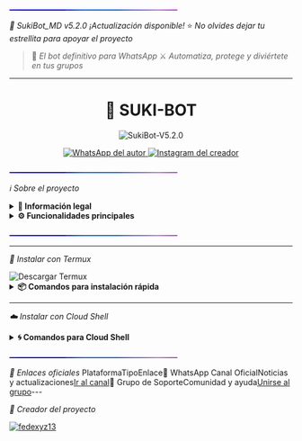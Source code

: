 ![line](https://github.com/AnderMendoza/AnderMendoza/raw/main/assets/line-neon.gif)

*🚀 SukiBot_MD v5.2.0*
*¡Actualización disponible!*
⭐ _No olvides dejar tu estrellita para apoyar el proyecto_

> 👑 *El bot definitivo para WhatsApp*
> ⚔️ _Automatiza, protege y diviértete en tus grupos_

---

<h1 align="center">🖤 SUKI-BOT</h1>
<p align="center">
  <img src="https://files.cloudkuimages.guru/images/AV8moLnK.jpg" width="300" alt="SukiBot-V5.2.0">
</p>

<p align="center">
  <a href="https://wa.me/525544876071">
    <img src="https://img.shields.io/badge/CARLOS OFC-black?style=for-the-badge&logo=whatsapp" alt="WhatsApp del autor">
  </a>
  <a href="https://instagram.com/_carlitos.zx">
    <img src="https://img.shields.io/badge/@_carlitos.zx-purple?style=for-the-badge&logo=instagram" alt="Instagram del creador">
  </a>
</p>

![line](https://github.com/AnderMendoza/AnderMendoza/raw/main/assets/line-neon.gif)

*ℹ️ Sobre el proyecto*

<details>
<summary><b>📘 Información legal</b></summary>

Este bot es un desarrollo *independiente* y *no está afiliado* a `WhatsApp LLC`.
WhatsApp es una marca registrada, y este proyecto no tiene relación oficial con la compañía.
</details>

<details>
<summary><b>⚙️ Funcionalidades principales</b></summary>

> El bot está en constante evolución. Si detectas errores, ¡repórtalos al creador!

✅ Funciones disponibles:

- Interacción por voz y texto
- Configuración avanzada de grupos
- Protección: antidelete, antilink, antispam
- Mensajes de bienvenida personalizados
- Juegos integrados: tictactoe, matemáticas, RPG
- Chatbots: SimSimi y auto-responder
- Creación de stickers desde imagen/video/gif/URL
- SubBot (Jadibot)
- Buscador de Google
- Personalización del menú
- Descarga de música y videos desde YouTube
🔄 ¡Y más funciones en desarrollo!
</details>

![line](https://github.com/AnderMendoza/AnderMendoza/raw/main/assets/line-neon.gif)

---

*📲 Instalar con Termux*

  <img src="https://qu.ax/finc.jpg" height="125px" alt="Descargar Termux">
</a>

<details>
<summary><b>📦 Comandos para instalación rápida</b></summary>

```bash
termux-setup-storage
git clone https://github.com/thecarlos19/black-clover-MD
cd black-clover-MD
npm install
npm start
```

⚠️ Si ves letras rojas al ingresar tu número, ¡no te preocupes! Es parte del proceso.
</details>

---

*☁️ Instalar con Cloud Shell*

<details>
<summary><b>🌀 Comandos para Cloud Shell</b></summary>

```bash
apt update && apt upgrade
git clone https://github.com/thecarlos19/black-clover-MD && cd black-clover-MD
yarn install && npm install
npm start
```

✅ ¡Listo! Tu bot está activo y funcionando 🥷
</details>

![line](https://github.com/AnderMendoza/AnderMendoza/raw/main/assets/line-neon.gif)

*🔗 Enlaces oficiales*
PlataformaTipoEnlace📱 WhatsApp Canal OficialNoticias y actualizaciones[Ir al canal](https://whatsapp.com/channel/0029Vai28FR7dmea9gytQm3w)👥 Grupo de SoporteComunidad y ayuda[Unirse al grupo](https://chat.whatsapp.com/GrcUknwrJbNIXIIrbsuXc0)---

*👤 Creador del proyecto*

<a href="https://github.com/Dev-fedexyz13">
  <img src="https://github.com/Dev-fedexyz13.png" width="250" height="250" alt="fedexyz13"/>
</a>
